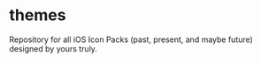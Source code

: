 # themes
 Repository for all iOS Icon Packs (past, present, and maybe future) designed by yours truly.
